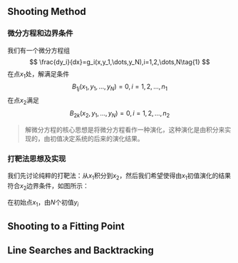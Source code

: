 ## Shooting Method
### 微分方程和边界条件
我们有一个微分方程组
$$
\frac{dy_i}{dx}=g_i(x,y_1,\dots,y_N),i=1,2,\dots,N\tag{1}
$$
在点$x_1$处，解满足条件
$$
B_{1j}(x_1,y_1,\dots,y_N)=0,i=1,2,\dots,n_1\tag{2}
$$
在点$x_2$满足
$$
B_{2k}(x_2,y_1,\dots,y_N)=0,i=1,2,\dots,n_2\tag{3}
$$
>解微分方程的核心思想是将微分方程看作一种演化，这种演化是由积分来实现的，由初值决定系统的后来的演化结果。

### 打靶法思想及实现
我们先讨论纯粹的打靶法：从$x_1$积分到$x_2$，然后我们希望使得由$x_1$初值演化的结果符合$x_2$边界条件，如图所示：

在初始点$x_1$，由$N$个初值$y_i$

## Shooting to a Fitting Point


## Line Searches and Backtracking

<!--stackedit_data:
eyJoaXN0b3J5IjpbMTM1MzA0ODAxMSwxNDk0NDE0NzA5LDE0OT
Q0MTQ3MDksLTEyNDg0NjYwOTUsLTIwODg3NDY2MTJdfQ==
-->